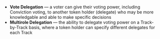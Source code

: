  - **Vote Delegation** — a voter can give their voting power, including Conviction voting, to another token holder (delegate) who may be more knowledgable and able to make specific decisions
 - **Multirole Delegation** — the ability to delegate voting power on a Track-by-Track basis, where a token holder can specify different delegates for each Track